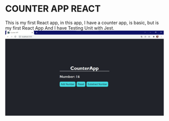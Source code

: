 # COUNTER APP REACT
This is my first React app, in this app, I have a counter app, is basic, but is my first React App
And I have Testing Unit with Jest.
![IMG Proyect](./img-reference.png)